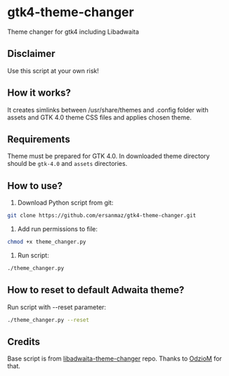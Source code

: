 # gtk4-theme-changer

Theme changer for gtk4 including Libadwaita

## Disclaimer

Use this script at your own risk!

## How it works?

It creates simlinks between /usr/share/themes and .config folder with assets and GTK 4.0 theme CSS files and applies chosen theme.

## Requirements

Theme must be prepared for GTK 4.0.
In downloaded theme directory should be ``gtk-4.0`` and ``assets`` directories.

## How to use?

1. Download Python script from git:

```bash
git clone https://github.com/ersanmaz/gtk4-theme-changer.git
```

1. Add run permissions to file:

```bash
chmod +x theme_changer.py
```

1. Run script:

```bash
./theme_changer.py
```

## How to reset to default Adwaita theme?

Run script with --reset parameter:

```bash
./theme_changer.py --reset
```

## Credits

Base script is from [libadwaita-theme-changer](https://github.com/odziom91/libadwaita-theme-changer) repo. Thanks to [OdzioM](https://github.com/odziom91) for that.

